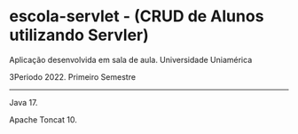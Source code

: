 # escola-servlet - (CRUD de Alunos utilizando Servler)

Aplicação desenvolvida em sala de aula. Universidade Uniamérica

3Periodo 2022. Primeiro Semestre

--------

Java 17. 

Apache Toncat 10. 
